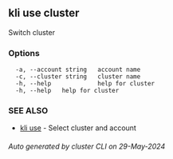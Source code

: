 ## kli use cluster

Switch cluster



### Options

```
  -a, --account string   account name
  -c, --cluster string   cluster name
  -h, --help             help for cluster
  -h, --help   help for cluster
```

### SEE ALSO

* [kli use](kli_use.md)  - Select cluster and account

###### Auto generated by cluster CLI on 29-May-2024
